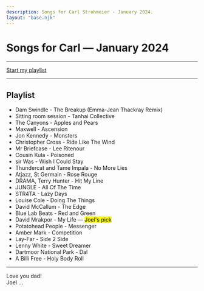 ```yaml
---
description: Songs for Carl Strohmeier - January 2024. 
layout: "base.njk"
---
```


<h1>Songs for Carl &mdash; January 2024</h1>

<hr>  
<a href="https://www.youtube.com/watch?v=7zNJe9srChU&list=PLekL_CI7B5-nMt-NIsYH6d1En7f5aqWHG">Start my playlist</a>

<hr>

## Playlist

- Dam Swindle - The Breakup (Emma-Jean Thackray Remix)
- Sitting room session - Tanhai Collective
- The Canyons - Apples and Pears
- Maxwell - Ascension 
- Jon Kennedy - Monsters
- Christopher Cross - Ride Like The Wind
- Mr Briefcase - Lee Ritenour
- Cousin Kula - Poisoned
- sir Was - Wish I Could Stay
- Thundercat and Tame Impala - No More Lies
- Atjazz, St Germain - Rose Rouge
- DRAMA, Terry Hunter - Hit My Line
- JUNGLE - All Of The Time 
- STR4TA - Lazy Days
- Louise Cole - Doing The Things
- David McCallum - The Edge
- Blue Lab Beats - Red and Green
- David Mrakpor - My Life &mdash; <mark>Joel's pick</mark>
- Potatohead People - Messenger
- Amber Mark - Competition
- Lay-Far - Side 2 Side
- Lenny White - Sweet Dreamer
- Dartmoor National Park - Dal
- A Billi Free - Holy Body Roll

<hr>
<p>Love you dad! <br>Joel &hellip;</p>

